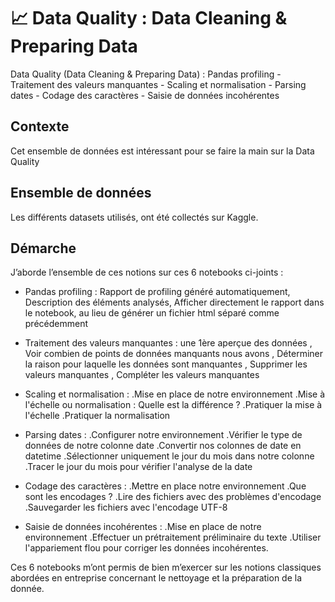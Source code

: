 # 📈 Data Quality : Data Cleaning & Preparing Data
Data Quality (Data Cleaning &amp; Preparing Data) : Pandas profiling - Traitement des valeurs manquantes - Scaling et normalisation - Parsing dates - Codage des caractères - Saisie de données incohérentes



## Contexte

Cet ensemble de données est intéressant pour se faire la main sur la Data Quality



## Ensemble de données

Les différents datasets utilisés, ont été collectés sur Kaggle.



## Démarche

J’aborde l’ensemble de ces notions sur ces 6 notebooks ci-joints :

- Pandas profiling :
  Rapport de profiling généré automatiquement,
  Description des éléments analysés,
  Afficher directement le rapport dans le notebook, au lieu de générer un fichier html séparé comme précédemment

- Traitement des valeurs manquantes :
une 1ère aperçue des données
, Voir combien de points de données manquants nous avons
, Déterminer la raison pour laquelle les données sont manquantes
, Supprimer les valeurs manquantes
, Compléter les valeurs manquantes

- Scaling et normalisation :
.Mise en place de notre environnement
.Mise à l'échelle ou normalisation : Quelle est la différence ?
.Pratiquer la mise à l'échelle
.Pratiquer la normalisation

- Parsing dates :
.Configurer notre environnement
.Vérifier le type de données de notre colonne date
.Convertir nos colonnes de date en datetime
.Sélectionner uniquement le jour du mois dans notre colonne
.Tracer le jour du mois pour vérifier l'analyse de la date

- Codage des caractères :
.Mettre en place notre environnement
.Que sont les encodages ?
.Lire des fichiers avec des problèmes d'encodage
.Sauvegarder les fichiers avec l'encodage UTF-8


- Saisie de données incohérentes :
.Mise en place de notre environnement
.Effectuer un prétraitement préliminaire du texte
.Utiliser l'appariement flou pour corriger les données incohérentes.



Ces 6 notebooks m’ont permis de bien m’exercer sur les notions classiques abordées en entreprise concernant le nettoyage et la préparation de la donnée.












